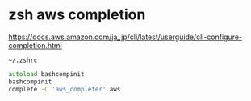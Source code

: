 # zsh aws completion

https://docs.aws.amazon.com/ja_jp/cli/latest/userguide/cli-configure-completion.html

`~/.zshrc`

```zsh
autoload bashcompinit
bashcompinit
complete -C 'aws_completer' aws
```
